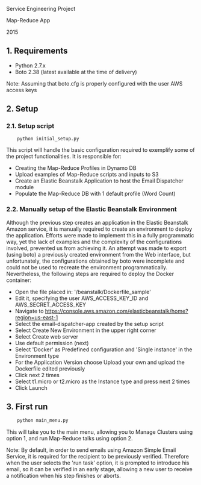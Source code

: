 Service Engineering Project

Map-Reduce App

2015

## 1. Requirements

* Python 2.7.x
* Boto 2.38 (latest available at the time of delivery)

Note: Assuming that boto.cfg is properly configured with the user AWS access keys

## 2. Setup

### 2.1. Setup script

```sh
    python initial_setup.py
```

This script will handle the basic configuration required to exemplify some of the project functionalities. It is responsible for:

* Creating the Map-Reduce Profiles in Dynamo DB
* Upload examples of Map-Reduce scripts and inputs to S3
* Create an Elastic Beanstalk Application to host the Email Dispatcher module
* Populate the Map-Reduce DB with 1 default profile (Word Count)

### 2.2. Manually setup of the Elastic Beanstalk Environment

Although the previous step creates an application in the Elastic Beanstalk Amazon service, it is manually required to create an environment to deploy the application. Efforts were made to implement this in a fully programmatic way, yet the lack of examples and the complexity of the configurations involved, prevented us from achieving it. An attempt was made to export (using boto) a previously created environment from the Web interface, but unfortunately, the configurations obtained by boto were incomplete and could not be used to recreate the environment programmatically.
Nevertheless, the following steps are required to deploy the Docker container:

* Open the file placed in: '/beanstalk/Dockerfile_sample'
* Edit it, specifying the user AWS_ACCESS_KEY_ID and AWS_SECRET_ACCESS_KEY
* Navigate to https://console.aws.amazon.com/elasticbeanstalk/home?region=us-east-1
* Select the email-dispatcher-app created by the setup script 
* Select Create New Environment in the upper right corner
* Select Create web server
* Use default permission (next)
* Select 'Docker' as Predefined configuration and 'Single instance' in the Environment type
* For the Application Version choose Upload your own and upload the Dockerfile edited previously
* Click next 2 times
* Select t1.micro or t2.micro as the Instance type and press next 2 times
* Click Launch

## 3. First run

```sh
    python main_menu.py
```

This will take you to the main menu, allowing you to Manage Clusters using option 1, and run Map-Reduce talks using option 2. 

Note: By default, in order to send emails using Amazon Simple Email Service, it is required for the recipient to be previously verified. Therefore when the user selects the 'run task' option, it is prompted to introduce his email, so it can be verified in an early stage, allowing a new user to receive a notification when his step finishes or aborts.

